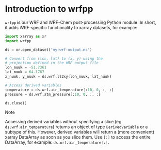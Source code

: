 # Introduction to wrfpp

`wrfpp` is our WRF and WRF-Chem post-processing Python module. In short, it adds WRF-specific functionality to xarray datasets, for example:

```python
import xarray as xr
import wrfpp

ds = xr.open_dataset("my-wrf-output.nc")

# Convert from (lon, lat) to (x, y) using the
# projection defined in the WRF output file
lon_nuuk = -51.7361
lat_nuuk = 64.1767
x_nuuk, y_nuuk = ds.wrf.ll2xy(lon_nuuk, lat_nuuk)

# Access derived variables
temperature = ds.wrf.air_temperature[:10, 0, :, :]
pressure = ds.wrf.atm_pressure[:10, 0, :, :]

ds.close()
```

> [!NOTE]
> Accessing derived variables without specifying a slice (eg. `ds.wrf.air_temperature`) returns an object of type `DerivedVariable` or a subtype of this. However, derived variables will return a (more convenient) xarray DataArray as soon as you slice them. Use `[:]` to access the entire DataArray, for example: `ds.wrf.air_temperature[:]`.
